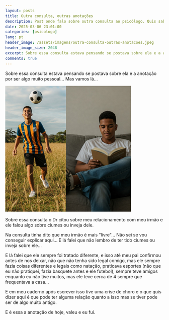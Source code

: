 ```yaml
---
layout: posts
title: Outra consulta, outras anotações
description: Post onde falo sobre outra consulta ao psicólogo. Quis saber sobre ciumes com meu irmão.
date: 2025-03-06 23:01:00
categories: [psicologo]
lang: pt
header_image: /assets/imagens/outra-consulta-outras-anotacoes.jpeg
header_image_size: 2048
excerpt: Sobre essa consulta estava pensando se postava sobre ela e a anotação por ser algo muito p...
comments: true
---
```


Sobre essa consulta estava pensando se postava sobre ela e a anotação por ser algo muito pessoal... Mas vamos lá...

<img alt="Outra consulta, outras anotações" src="/assets/imagens/outra-consulta-outras-anotacoes.jpeg" width="400" height="400">

Sobre essa consulta o Dr citou sobre meu relacionamento com meu irmão e ele falou algo sobre ciumes ou inveja dele.

Na consulta tinha dito que meu irmão é mais "livre"... Não sei se vou conseguir explicar aqui... E lá falei que não lembro de ter tido ciumes ou inveja sobre ele...

E lá falei que ele sempre foi tratado diferente, e isso até meu pai confirmou antes de nos deixar, não que não tenha sido legal comigo, mas ele sempre fazia coisas diferentes e legais como natação, praticava esportes (não que eu não pratiquei, fazia basquete antes e ele futebol), sempre teve amigos enquanto eu não tive muitos, mas ele teve cerca de 4 sempre que frequentava a casa...

E em meu caderno após escrever isso tive uma crise de choro e o que quis dizer aqui é que pode ter alguma relação quanto a isso mas se tiver pode ser de algo muito antigo.

E é essa a anotação de hoje, valeu e eu fui.
